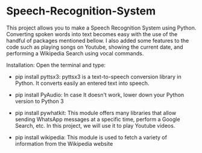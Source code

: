 # Speech-Recognition-System

This project allows you to make a Speech Recognition System using Python. Converting spoken words into text becomes easy with the use of the handful of packages mentioned bellow. I also added some features to the code such as playing songs on Youtube, showing the current date, and performing a Wikipedia Search using vocal commands.


Installation:
Open the terminal and type:

- pip install pyttsx3: pyttsx3 is a text-to-speech conversion library in Python. It converts easily an entered text into speech.

- pip install PyAudio: In case It doesn't work, lower down your Python version to Python 3

- pip install pywhatkit: This module offers many libraries that allow sending WhatsApp messages at a specific time, perform a Google Search, etc. In this project, we will use it to play Youtube videos.

- pip install wikipedia: This module is used to fetch a variety of information from the Wikipedia website
